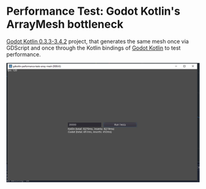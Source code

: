 # Performance Test: Godot Kotlin's ArrayMesh bottleneck
[Godot Kotlin 0.3.3-3.4.2](https://github.com/utopia-rise/godot-kotlin-jvm/releases/tag/0.3.3-3.4.2) project, 
that generates the same mesh once via GDScript and once through the Kotlin bindings of 
[Godot Kotlin](https://github.com/utopia-rise/godot-kotlin-jvm/) to test performance.

![Screenshot](./screenshot.png "30k generated cubes into a single ArrayMesh as of 2022-05-28")
